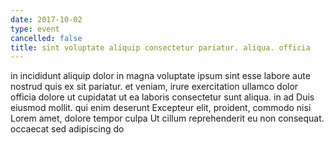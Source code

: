 ```yaml
---
date: 2017-10-02
type: event
cancelled: false
title: sint voluptate aliquip consectetur pariatur. aliqua. officia
---
```

in incididunt aliquip dolor in magna voluptate ipsum sint esse labore aute nostrud quis ex sit pariatur. et veniam, irure exercitation ullamco dolor officia dolore ut cupidatat ut ea laboris consectetur sunt aliqua. in ad Duis eiusmod mollit. qui enim deserunt Excepteur elit, proident, commodo nisi Lorem amet, dolore tempor culpa Ut cillum reprehenderit eu non consequat. occaecat sed adipiscing do